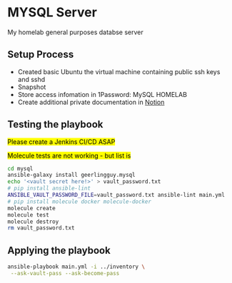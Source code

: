 # MYSQL Server
My homelab general purposes databse server

## Setup Process
- Created basic Ubuntu the virtual machine containing public ssh keys and sshd
- Snapshot
- Store access infomation in 1Password: MySQL HOMELAB
- Create additional private documentation in [Notion](https://www.notion.so/gabrielpe/MySQL-11c71bb68aea801a9916f9a0bea7fbc7?pvs=4)


## Testing the playbook

<span style="background-color: yellow; color: black">Please create a Jenkins CI/CD ASAP</span>

<span style="background-color: yellow; color: black">Molecule tests are not working - but list is</span>

```bash
cd mysql
ansible-galaxy install geerlingguy.mysql
echo '<vault secret here!>' > vault_password.txt
# pip install ansible-lint
ANSIBLE_VAULT_PASSWORD_FILE=vault_password.txt ansible-lint main.yml
# pip install molecule docker molecule-docker
molecule create
molecule test
molecule destroy
rm vault_password.txt
```

## Applying the playbook

```bash
ansible-playbook main.yml -i ../inventory \
 --ask-vault-pass --ask-become-pass
```